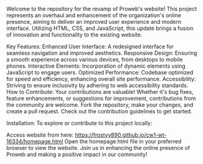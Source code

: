 Welcome to the repository for the revamp of Proweb's website! This project represents an overhaul and enhancement of the organization's online presence, aiming to deliver an improved user experience and modern interface. Utilizing HTML, CSS, and JavaScript, this update brings a fusion of innovation and functionality to the existing website.

Key Features:
Enhanced User Interface: A redesigned interface for seamless navigation and improved aesthetics.
Responsive Design: Ensuring a smooth experience across various devices, from desktops to mobile phones.
Interactive Elements: Incorporation of dynamic elements using JavaScript to engage users.
Optimized Performance: Codebase optimized for speed and efficiency, enhancing overall site performance.
Accessibility: Striving to ensure inclusivity by adhering to web accessibility standards.
How to Contribute:
Your contributions are valuable! Whether it's bug fixes, feature enhancements, or suggestions for improvement, contributions from the community are welcome. Fork the repository, make your changes, and create a pull request. Check out the contribution guidelines to get started.

Installation:
To explore or contribute to this project locally:

Access website from here: https://frostyy890.github.io/cw1-wt-16334/homepage.html
Open the homepage.html file in your preferred browser to view the website.
Join us in enhancing the online presence of Proweb and making a positive impact in our community!
